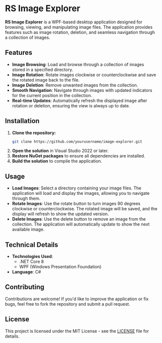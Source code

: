 # RS Image Explorer

**RS Image Explorer** is a WPF-based desktop application designed for browsing, viewing, and manipulating image files. The application provides features such as image rotation, deletion, and seamless navigation through a collection of images.

## Features

- **Image Browsing**: Load and browse through a collection of images stored in a specified directory.
- **Image Rotation**: Rotate images clockwise or counterclockwise and save the rotated image back to the file.
- **Image Deletion**: Remove unwanted images from the collection.
- **Smooth Navigation**: Navigate through images with updated indicators for the current position in the collection.
- **Real-time Updates**: Automatically refresh the displayed image after rotation or deletion, ensuring the view is always up to date.

## Installation

1. **Clone the repository:**
   ```sh
   git clone https://github.com/yourusername/image-explorer.git
   ```
2. **Open the solution** in Visual Studio 2022 or later.
3. **Restore NuGet packages** to ensure all dependencies are installed.
4. **Build the solution** to compile the application.

## Usage

- **Load Images**: Select a directory containing your image files. The application will load and display the images, allowing you to navigate through them.
- **Rotate Images**: Use the rotate button to turn images 90 degrees clockwise or counterclockwise. The rotated image will be saved, and the display will refresh to show the updated version.
- **Delete Images**: Use the delete button to remove an image from the collection. The application will automatically update to show the next available image.

## Technical Details

- **Technologies Used**: 
  - .NET Core 8
  - WPF (Windows Presentation Foundation)
- **Language**: C#

## Contributing

Contributions are welcome! If you'd like to improve the application or fix bugs, feel free to fork the repository and submit a pull request.

## License

This project is licensed under the MIT License - see the [LICENSE](LICENSE) file for details.
